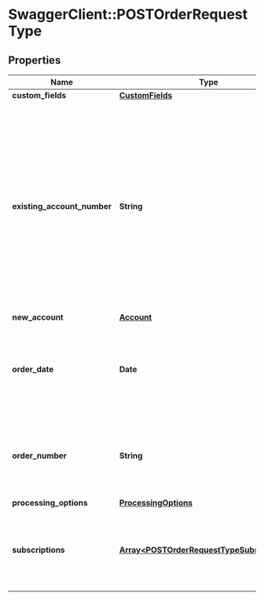 # SwaggerClient::POSTOrderRequestType

## Properties
Name | Type | Description | Notes
------------ | ------------- | ------------- | -------------
**custom_fields** | [**CustomFields**](CustomFields.md) |  | [optional] 
**existing_account_number** | **String** | The account number that this order will be created under. It can be either the accountNumber or the account info provided. It will return an error if both are specified. Note that the invoice owner account of the subscriptions included in this order should be the same with order&#39;s account.  | [optional] 
**new_account** | [**Account**](Account.md) |  | [optional] 
**order_date** | **Date** | The date when the order is signed. All the order actions under this order will use this order date as the contract effective date. | 
**order_number** | **String** | The order number of the new order. If not provided, system will auto-generate a number for this order. | [optional] 
**processing_options** | [**ProcessingOptions**](ProcessingOptions.md) |  | [optional] 
**subscriptions** | [**Array&lt;POSTOrderRequestTypeSubscriptions&gt;**](POSTOrderRequestTypeSubscriptions.md) | Each item includes a set of order actions, which will be applied to the same base subscription. | 


